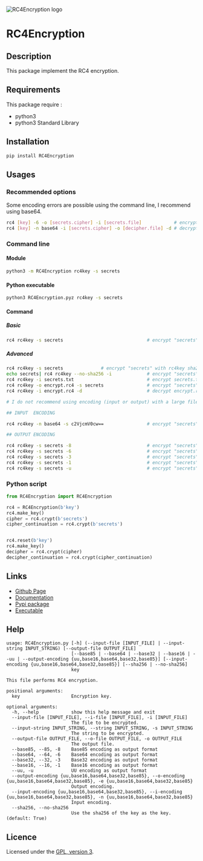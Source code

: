 ![RC4Encryption logo](https://mauricelambert.github.io/info/python/security/RC4Encryption_small.png "RC4Encryption logo")

# RC4Encryption

## Description

This package implement the RC4 encryption.

## Requirements

This package require :
 - python3
 - python3 Standard Library

## Installation
```bash
pip install RC4Encryption
```

## Usages

### Recommended options

Some encoding errors are possible using the command line, I recommend using base64.

```bash
rc4 [key] -6 -o [secrets.cipher] -i [secrets.file]            # encryption
rc4 [key] -n base64 -i [secrets.cipher] -o [decipher.file] -d # decryption
```

### Command line

#### Module

```bash
python3 -m RC4Encryption rc4key -s secrets
```

#### Python executable

```bash
python3 RC4Encryption.pyz rc4key -s secrets
```

#### Command

##### Basic

```bash
rc4 rc4key -s secrets                               # encrypt "secrets" with rc4key sha256 as key
```

##### Advanced

```bash
rc4 rc4key -s secrets              # encrypt "secrets" with rc4key sha256 as key
echo secrets| rc4 rc4key --no-sha256 -i             # encrypt "secrets\n" with b'rc4key' as key
rc4 rc4key -i secrets.txt                           # encrypt secrets.txt file with rc4key sha256 as key
rc4 rc4key -o encrypt.rc4 -s secrets                # encrypt "secrets" with rc4key sha256 as key and redirect the output to the encrypt.rc4 file
rc4 rc4key -i encrypt.rc4 -d                        # decrypt encrypt.rc4 with rc4key sha256 as key

# I do not recommend using encoding (input or output) with a large file size

## INPUT  ENCODING

rc4 rc4key -n base64 -s c2VjcmV0cw==                # encrypt "secrets" with rc4key sha256 as key ("c2VjcmV0cw==" = base64("secrets"))

## OUTPUT ENCODING

rc4 rc4key -s secrets -8                            # encrypt "secrets" with rc4key sha256 as key, base85-encoded output
rc4 rc4key -s secrets -6                            # encrypt "secrets" with rc4key sha256 as key, base64-encoded output
rc4 rc4key -s secrets -3                            # encrypt "secrets" with rc4key sha256 as key, base30-encoded output
rc4 rc4key -s secrets -1                            # encrypt "secrets" with rc4key sha256 as key, base16-encoded output
rc4 rc4key -s secrets -u                            # encrypt "secrets" with rc4key sha256 as key, uu-encoded output
```

### Python script

```python
from RC4Encryption import RC4Encryption

rc4 = RC4Encryption(b'key')
rc4.make_key()
cipher = rc4.crypt(b'secrets')
cipher_continuation = rc4.crypt(b'secrets')


rc4.reset(b'key')
rc4.make_key()
decipher = rc4.crypt(cipher)
decipher_continuation = rc4.crypt(cipher_continuation)
```

## Links

 - [Github Page](https://github.com/mauricelambert/RC4Encryption/)
 - [Documentation](https://mauricelambert.github.io/info/python/security/RC4Encryption.html)
 - [Pypi package](https://pypi.org/project/RC4Encryption/)
 - [Executable](https://mauricelambert.github.io/info/python/security/RC4Encryption.pyz)

## Help

```text
usage: RC4Encryption.py [-h] (--input-file [INPUT_FILE] | --input-string INPUT_STRING) [--output-file OUTPUT_FILE]
                        [--base85 | --base64 | --base32 | --base16 | --uu | --output-encoding {uu,base16,base64,base32,base85}] [--input-encoding {uu,base16,base64,base32,base85}] [--sha256 | --no-sha256]
                        key

This file performs RC4 encryption.

positional arguments:
  key                   Encryption key.

optional arguments:
  -h, --help            show this help message and exit
  --input-file [INPUT_FILE], --i-file [INPUT_FILE], -i [INPUT_FILE]
                        The file to be encrypted.
  --input-string INPUT_STRING, --string INPUT_STRING, -s INPUT_STRING
                        The string to be encrypted.
  --output-file OUTPUT_FILE, --o-file OUTPUT_FILE, -o OUTPUT_FILE
                        The output file.
  --base85, --85, -8    Base85 encoding as output format
  --base64, --64, -6    Base64 encoding as output format
  --base32, --32, -3    Base32 encoding as output format
  --base16, --16, -1    Base16 encoding as output format
  --uu, -u              UU encoding as output format
  --output-encoding {uu,base16,base64,base32,base85}, --o-encoding {uu,base16,base64,base32,base85}, -e {uu,base16,base64,base32,base85}
                        Output encoding.
  --input-encoding {uu,base16,base64,base32,base85}, --i-encoding {uu,base16,base64,base32,base85}, -n {uu,base16,base64,base32,base85}
                        Input encoding.
  --sha256, --no-sha256
                        Use the sha256 of the key as the key. (default: True)
```

## Licence

Licensed under the [GPL, version 3](https://www.gnu.org/licenses/).
